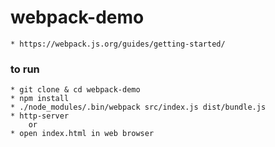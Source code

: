 # webpack-demo

	* https://webpack.js.org/guides/getting-started/

### to run
	* git clone & cd webpack-demo
	* npm install
	* ./node_modules/.bin/webpack src/index.js dist/bundle.js
	* http-server
		or
	* open index.html in web browser

